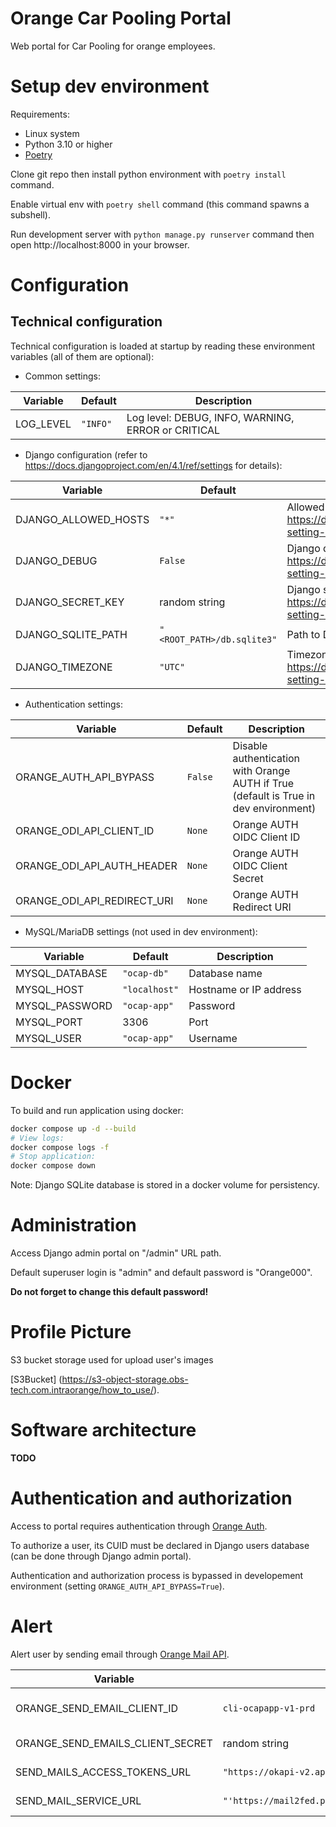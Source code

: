 # Orange Car Pooling Portal

Web portal for Car Pooling for orange employees.

# Setup dev environment

Requirements:
- Linux system
- Python 3.10 or higher
- [Poetry](https://python-poetry.org)

Clone git repo then install python environment with `poetry install` command.

Enable virtual env with `poetry shell` command (this command spawns a subshell).

Run development server with `python manage.py runserver` command then open http://localhost:8000 in your browser.

# Configuration

## Technical configuration

Technical configuration is loaded at startup by reading these environment variables (all of them are optional):

- Common settings:

| Variable  | Default  | Description                                        |
| --------- | -------- | -------------------------------------------------- |
| LOG_LEVEL | `"INFO"` | Log level: DEBUG, INFO, WARNING, ERROR or CRITICAL |

- Django configuration (refer to https://docs.djangoproject.com/en/4.1/ref/settings for details):

| Variable             | Default                    | Description                                                                                            |
| -------------------- | -------------------------- | ------------------------------------------------------------------------------------------------------ |
| DJANGO_ALLOWED_HOSTS | `"*"`                      | Allowed hosts. Refer to https://docs.djangoproject.com/en/4.1/ref/settings/#std-setting-ALLOWED_HOSTS  |
| DJANGO_DEBUG         | `False`                    | Django debug mode. Refer to https://docs.djangoproject.com/en/4.1/ref/settings/#std-setting-DEBUG      |
| DJANGO_SECRET_KEY    | random string              | Django secret key. Refer to https://docs.djangoproject.com/en/4.1/ref/settings/#std-setting-SECRET_KEY |
| DJANGO_SQLITE_PATH   | `"<ROOT_PATH>/db.sqlite3"` | Path to Django database SQLite file                                                                    |
| DJANGO_TIMEZONE      | `"UTC"`                    | Timezone. Refer to https://docs.djangoproject.com/en/4.1/ref/settings/#std-setting-TIME_ZONE           |

- Authentication settings:

| Variable                         | Default | Description                                                                             |
| -------------------------------- | ------- | --------------------------------------------------------------------------------------- |
| ORANGE_AUTH_API_BYPASS           | `False` | Disable authentication with Orange AUTH if True (default is True in dev environment) |
| ORANGE_ODI_API_CLIENT_ID     | `None`  | Orange AUTH OIDC Client ID                                                           |
| ORANGE_ODI_API_AUTH_HEADER| `None`  | Orange AUTH OIDC Client Secret                                                       |
| ORANGE_ODI_API_REDIRECT_URI  | `None`  | Orange AUTH Redirect URI                                                             |

- MySQL/MariaDB settings (not used in dev environment):

| Variable       | Default               | Description            |
| -------------- | --------------------- | ---------------------- |
| MYSQL_DATABASE | `"ocap-db"` | Database name          |
| MYSQL_HOST     | `"localhost"`         | Hostname or IP address |
| MYSQL_PASSWORD | `"ocap-app"`    | Password               |
| MYSQL_PORT     | 3306                  | Port                   |
| MYSQL_USER     | `"ocap-app"`    | Username               |


# Docker

To build and run application using docker:
```sh
docker compose up -d --build
# View logs:
docker compose logs -f
# Stop application:
docker compose down
```

Note: Django SQLite database is stored in a docker volume for persistency.

# Administration

Access Django admin portal on "/admin" URL path.

Default superuser login is "admin" and default password is "Orange000".

**Do not forget to change this default password!**

# Profile Picture

S3 bucket storage used for upload user's images 

[S3Bucket] (https://s3-object-storage.obs-tech.com.intraorange/how_to_use/).

# Software architecture

**TODO**

# Authentication and authorization

Access to portal requires authentication through [Orange Auth](https://developer-inside.sso.infra.ftgroup/apis/authentication-internal/getting-started).

To authorize a user, its CUID must be declared in Django users database (can be done through Django admin portal).

Authentication and authorization process is bypassed in developement environment (setting `ORANGE_AUTH_API_BYPASS=True`).


# Alert

Alert user by sending email through [Orange Mail API](https://developer-inside.sso.infra.ftgroup/apis/mail/getting-started).

| Variable             | Default                     |                     Description                                                                        |
| -------------------- | -------------------------- | ------------------------------------------------------------------------------------------------------ |
| ORANGE_SEND_EMAIL_CLIENT_ID | `cli-ocapapp-v1-prd`  |  Orange Mail client id.                                                                              |
| ORANGE_SEND_EMAILS_CLIENT_SECRET| random string              | Orange Mail secret. |
| SEND_MAILS_ACCESS_TOKENS_URL   | `"https://okapi-v2.api.hbx.geo.infra.ftgroup/v2/token"`                     | OM token endpoint                           |
| SEND_MAIL_SERVICE_URL      | `"'https://mail2fed.preprod.api.hbx.geo.infra.ftgroup/v1/email/send"` | send mail endpoint|
